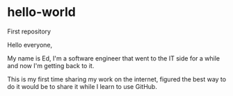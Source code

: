 # hello-world
First repository

Hello everyone,

My name is Ed, I'm a software engineer that went to the IT side for a while and now I'm getting back to it.

This is my first time sharing my work on the internet, figured the best way to do it would be to share it while I learn to use GitHub.
